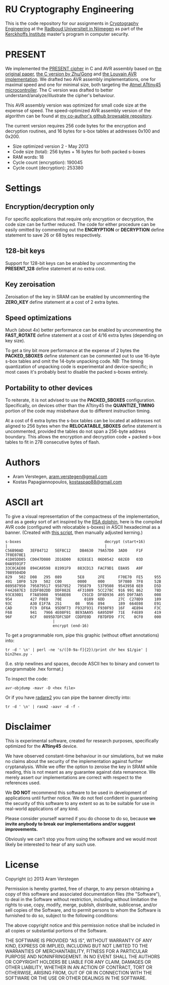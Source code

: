 RU Cryptography Engineering
===========================
This is the code repository for our assignments in
[Cryptography Engineering](http://rucryptoengineering.wordpress.com) at the 
[Radboud Universiteit in Nijmegen](http://www.ru.nl/) as part of the 
[Kerckhoffs Institute](http://www.kerckhoffs-institute.org/) master's program in
computer security.

PRESENT
=======
We implemented the
[PRESENT cipher](http://en.wikipedia.org/wiki/PRESENT_%28cipher%29)
in C and AVR assembly based on
[the original paper](http://homes.esat.kuleuven.be/~abogdano/papers/present_ches07.pdf),
[the C version by Zhu/Gong](http://cis.sjtu.edu.cn/index.php/Software_Implementation_of_Block_Cipher_PRESENT_for_8-Bit_Platforms)
and
[the Louvain AVR implementation](http://perso.uclouvain.be/fstandae/lightweight_ciphers/).
We drafted two AVR assembly implementations, one for maximal speed and one for
minimal size, both targeting the [Atmel ATtiny45 microcontroller](
http://www.atmel.com/devices/attiny45.aspx).
The C version was drafted to better understand/analyze/illustrate the cipher's
behaviour.

This AVR assembly version was optimized for small code size at the expense of
speed.
The speed-optimized AVR assembly version of the algorithm can be found at
[my co-author's github browsable repository](
https://github.com/kostaspap88/PRESENT_speed_implementation/).

The current version requires 256 code bytes for the encryption and decryption
routines, and 16 bytes for s-box tables at addresses 0x100 and 0x200.

* Size optimized version 2 - May 2013
* Code size (total):           256 bytes + 16 bytes for both packed s-boxes
* RAM words:                    18
* Cycle count (encryption): 190045
* Cycle count (decryption): 253380

Settings
========

Encryption/decryption only
--------------------------
For specific applications that require only encryption or decryption, the code
size can be further reduced.
The code for either procedure can be easily omitted by commenting out the
**ENCRYPTION** or **DECRYPTION** define statement to save 26 or 68 bytes
respectively.

128-bit keys
------------
Support for 128-bit keys can be enabled by uncommenting the **PRESENT_128**
define statement at no extra cost.

Key zeroisation
---------------
Zeroisation of the key in SRAM can be enabled by uncommenting the **ZERO_KEY**
define statement at a cost of 2 extra bytes.

Speed optimizations
-------------------
Much (about 4x) better performance can be enabled by uncommenting the
**FAST_ROTATE** define statement at a cost of 4/16 extra bytes (depending
on key size).

To get a tiny bit more performance at the expense of 2 bytes the
**PACKED_SBOXES** define statement can be commented out to use 16-byte s-box
tables and omit the 14-byte unpacking code.
NB: The timing quantization of unpacking code is experimental and
device-specific; in most cases it's probably best to disable the packed
s-boxes entirely.

Portability to other devices
----------------------------
To reiterate, it is not advised to use the **PACKED_SBOXES** configuration.
Specifically, on devices other than the ATtiny45 the **QUANTIZE_TIMING**
portion of the code may misbehave due to different instruction timing.

At a cost of 6 extra bytes the s-box tables can be located at addresses not
aligned to 256 bytes when the **RELOCATABLE_SBOXES** define statement is
uncommented, provided the tables do not span a 256-byte address boundary.
This allows the encryption and decryption code + packed s-box tables to fit in
278 consecutive bytes of flash.

Authors
=======
 * Aram Verstegen, aram.verstegen@gmail.com
 * Kostas Papagiannopoulos, kostaspap88@gmail.com

ASCII art
=========
To give a visual representation of the compactness of the implementation, and
as a geeky sort of art inspired by the [RSA dolphin](
http://e-privacy.winstonsmith.info/2007/2005/2002/munitions/documents/rsafin),
here is the compiled AVR code (configured with relocatable s-boxes) in ASCII
hexadecimal as a banner.
(Created with [this script](https://gist.github.com/aczid/5703046), 
then manually adjusted kerning.)

    s-boxes                                     decrypt (start+16)
    |                                           |
    C56B90AD   3EF84712   5EF8C12    DB4630  79A57D0  3AD0    F1F  7F0E070E1
    41D05DD05  CD047D080  2D16D00   82E81E1  06D0542  682E0   03D  04A9591F7
    33C0CAE08  894CA9598  81991F9   883CD13  FACF9D1  E8A95   A9F  7089504D0
    829   502  D08   295  089       5E8      2FE      F70E70  FE5     955
    491  10F0  529   502  C00       0000     000      5F7080  7F8     52B
    089587950  795879517  9587952   795879   5379508  9543958 6E0     D5D
    F442687E3  D2DF802DD  DDF082E   4F31089  5CC278C  916 991 862     78D
    93C830D1   F7A85008   9568E08     C91CD  DF8D936  A95 D9F7A85     008
    954        427 F0E0   70E          0189  6DD      27C  C278D9     189
    93C        A30 E1F7A  251      08   956  894      189  664E08     E91
    CAD        FC9  DF6A  95D9F73  F932F931  F930F93  16F   4E894     F3C
    F68        941   7966 4E08F91  8E93AA95  6A95D9F  71E   F4E89     419
    96F        6CF   0895D7DFC5DF  CDDFE0D   FB7DFD9  F7C    0CF0     000
                         |
                         encrypt (end-16)

To get a programmable rom, pipe this graphic (without offset annotations) into:

    tr -d ' \n' | perl -ne 's/([0-9a-f]{2})/print chr hex $1/gie' | bin2hex.py -

(I.e. strip newlines and spaces, decode ASCII hex to binary and convert to
programmable .hex format.)

To inspect the code:

    avr-objdump -mavr -D <hex file>

Or if you have [radare2](http://radare.org/) you can pipe the banner directly
into:

    tr -d ' \n' | rasm2 -aavr -d -f -

Disclaimer
==========
This is experimental software, created for research purposes, specifically
optimized for the **ATtiny45** device.

We have observed constant-time behaviour in our simulations, but we make no
claims about the security of the implementation against further cryptanalysis.
While we offer the option to zeroise the key in SRAM while reading, this is not
meant as any guarantee against data remanence.
We merely assert our implementations are correct with respect to the references
used.

We **DO NOT** recommend this software to be used in development of applications
until further notice.
We do not feel confident in guaranteeing the security of this software to any
extent so as to be suitable for use in real-world applications of any kind.

Please consider yourself warned if you do choose to do so, because 
**we invite anybody to break our implementations and/or suggest improvements.**

Obviously we can't stop you from using the software and we would most likely be
interested to hear of any such use.

License
=======

Copyright (c) 2013 Aram Verstegen

Permission is hereby granted, free of charge, to any person obtaining a copy
of this software and associated documentation files (the "Software"), to deal
in the Software without restriction, including without limitation the rights
to use, copy, modify, merge, publish, distribute, sublicense, and/or sell
copies of the Software, and to permit persons to whom the Software is
furnished to do so, subject to the following conditions:

The above copyright notice and this permission notice shall be included in
all copies or substantial portions of the Software.

THE SOFTWARE IS PROVIDED "AS IS", WITHOUT WARRANTY OF ANY KIND, EXPRESS OR
IMPLIED, INCLUDING BUT NOT LIMITED TO THE WARRANTIES OF MERCHANTABILITY,
FITNESS FOR A PARTICULAR PURPOSE AND NONINFRINGEMENT. IN NO EVENT SHALL THE
AUTHORS OR COPYRIGHT HOLDERS BE LIABLE FOR ANY CLAIM, DAMAGES OR OTHER
LIABILITY, WHETHER IN AN ACTION OF CONTRACT, TORT OR OTHERWISE, ARISING FROM,
OUT OF OR IN CONNECTION WITH THE SOFTWARE OR THE USE OR OTHER DEALINGS IN
THE SOFTWARE.


